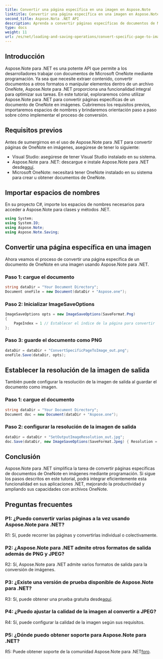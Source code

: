 ```yaml
---
title: Convertir una página específica en una imagen en Aspose.Note
linktitle: Convertir una página específica en una imagen en Aspose.Note
second_title: Aspose.Nota .NET API
description: Aprenda a convertir páginas específicas de documentos de Microsoft OneNote en imágenes mediante programación utilizando Aspose.Note para .NET.
type: docs
weight: 11
url: /es/net/loading-and-saving-operations/convert-specific-page-to-image/
---
```

## Introducción

Aspose.Note para .NET es una potente API que permite a los desarrolladores trabajar con documentos de Microsoft OneNote mediante programación. Ya sea que necesite extraer contenido, convertir documentos a otros formatos o manipular elementos dentro de un archivo OneNote, Aspose.Note para .NET proporciona una funcionalidad integral para optimizar sus tareas. En este tutorial, exploraremos cómo utilizar Aspose.Note para .NET para convertir páginas específicas de un documento de OneNote en imágenes. Cubriremos los requisitos previos, importaremos espacios de nombres y brindaremos orientación paso a paso sobre cómo implementar el proceso de conversión.

## Requisitos previos

Antes de sumergirnos en el uso de Aspose.Note para .NET para convertir páginas de OneNote en imágenes, asegúrese de tener lo siguiente:

- Visual Studio: asegúrese de tener Visual Studio instalado en su sistema.
-  Aspose.Note para .NET: descargue e instale Aspose.Note para .NET desde[aquí](https://releases.aspose.com/note/net/).
- Microsoft OneNote: necesitará tener OneNote instalado en su sistema para crear u obtener documentos de OneNote.

## Importar espacios de nombres

En su proyecto C#, importe los espacios de nombres necesarios para acceder a Aspose.Note para clases y métodos .NET.

```csharp
using System;
using System.IO;
using Aspose.Note;
using Aspose.Note.Saving;
```

## Convertir una página específica en una imagen

Ahora veamos el proceso de convertir una página específica de un documento de OneNote en una imagen usando Aspose.Note para .NET.

### Paso 1: cargue el documento

```csharp
string dataDir = "Your Document Directory";
Document oneFile = new Document(dataDir + "Aspose.one");
```

### Paso 2: Inicializar ImageSaveOptions

```csharp
ImageSaveOptions opts = new ImageSaveOptions(SaveFormat.Png)
{
    PageIndex = 1 // Establecer el índice de la página para convertir
};
```

### Paso 3: guarde el documento como PNG

```csharp
dataDir = dataDir + "ConvertSpecificPageToImage_out.png";
oneFile.Save(dataDir, opts);
```

## Establecer la resolución de la imagen de salida

También puede configurar la resolución de la imagen de salida al guardar el documento como imagen.

### Paso 1: cargue el documento

```csharp
string dataDir = "Your Document Directory";
Document doc = new Document(dataDir + "Aspose.one");
```

### Paso 2: configurar la resolución de la imagen de salida

```csharp
dataDir = dataDir + "SetOutputImageResolution_out.jpg";
doc.Save(dataDir, new ImageSaveOptions(SaveFormat.Jpeg) { Resolution = 220 });
```

## Conclusión

Aspose.Note para .NET simplifica la tarea de convertir páginas específicas de documentos de OneNote en imágenes mediante programación. Si sigue los pasos descritos en este tutorial, podrá integrar eficientemente esta funcionalidad en sus aplicaciones .NET, mejorando la productividad y ampliando sus capacidades con archivos OneNote.

## Preguntas frecuentes

### P1: ¿Puedo convertir varias páginas a la vez usando Aspose.Note para .NET?

R1: Sí, puede recorrer las páginas y convertirlas individual o colectivamente.

### P2: ¿Aspose.Note para .NET admite otros formatos de salida además de PNG y JPEG?

R2: Sí, Aspose.Note para .NET admite varios formatos de salida para la conversión de imágenes.

### P3: ¿Existe una versión de prueba disponible de Aspose.Note para .NET?

 R3: Sí, puede obtener una prueba gratuita desde[aquí](https://releases.aspose.com/).

### P4: ¿Puedo ajustar la calidad de la imagen al convertir a JPEG?

R4: Sí, puede configurar la calidad de la imagen según sus requisitos.

### P5: ¿Dónde puedo obtener soporte para Aspose.Note para .NET?

 R5: Puede obtener soporte de la comunidad Aspose.Note para .NET[foro](https://forum.aspose.com/c/note/28).